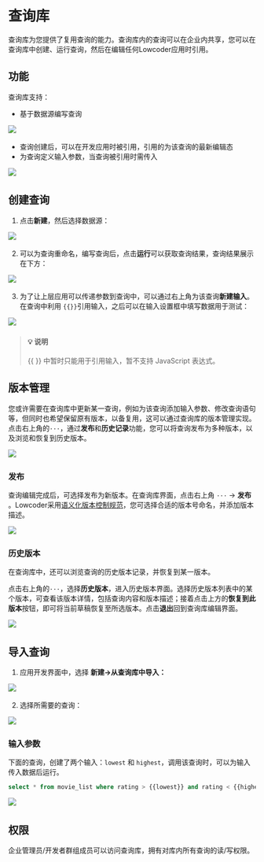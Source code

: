 # 查询库

查询库为您提供了复用查询的能力。查询库内的查询可以在企业内共享，您可以在查询库中创建、运行查询，然后在编辑任何Lowcoder应用时引用。

## 功能

查询库支持：

* 基于数据源编写查询

​![](assets/1-20231002173456-k3m481b.png)​

* 查询创建后，可以在开发应用时被引用，引用的为该查询的最新编辑态
* 为查询定义输入参数，当查询被引用时需传入

​![](assets/2-20231002173456-uv3d2k8.png)​

## 创建查询

1. 点击​**新建**​，然后选择数据源：

​![](assets/3-20231002173456-6e4tg1l.png)​

2. 可以为查询重命名，编写查询后，点击**运行**可以获取查询结果，查询结果展示在下方：

​![](assets/4-20231002173456-x07uri0.png)​

3. 为了让上层应用可以传递参数到查询中，可以通过右上角为该查询​**新建输入**​。在查询中利用 `{{}}`​ 引用输入，之后可以在输入设置框中填写数据用于测试：

​![](assets/5-20231002173456-z7vwq44.png)​

> #### 💡 说明
>
> {{ }} 中暂时只能用于引用输入，暂不支持 JavaScript 表达式。

## 版本管理

您或许需要在查询库中更新某一查询，例如为该查询添加输入参数、修改查询语句等，但同时也希望保留原有版本，以备复用，这可以通过查询库的版本管理实现。点击右上角的`···`​，通过**发布**和**历史记录**功能，您可以将查询发布为多种版本，以及浏览和恢复到历史版本。

​![](assets/9-20231002173456-q6hxfj2.png)​

### 发布

查询编辑完成后，可选择发布为新版本。在查询库界面，点击右上角 `···`​ -> ​**发布**​。Lowcoder采用[语义化版本控制规范](https://semver.org/lang/zh-CN/)，您可选择合适的版本号命名，并添加版本描述。

​![](assets/10-20231002173456-j58yvm4.png)​

### 历史版本

在查询库中，还可以浏览查询的历史版本记录，并恢复到某一版本。

点击右上角的`···`​，选择​**历史版本**​，进入历史版本界面。选择历史版本列表中的某个版本，可查看该版本详情，包括查询内容和版本描述；接着点击上方的**恢复到此版本**按钮，即可将当前草稿恢复至所选版本。点击**退出**回到查询库编辑界面。

​![](assets/11-20231002173456-tmrzzqm.png)​

## 导入查询

1. 应用开发界面中，选择 **新建-&gt;从查询库中导入：**

​![](assets/6-20231002173456-ffl3vei.png)​

2. 选择所需要的查询：

​![](assets/7-20231002173456-9jyjndr.png)​

### 输入参数

下面的查询，创建了两个输入：`lowest`​ 和 `highest`​，调用该查询时，可以为输入传入数据后运行。

```sql
select * from movie_list where rating > {{lowest}} and rating < {{highest}}
```

​![](assets/8-20231002173456-5v7ob7k.png)​

## 权限

企业管理员/开发者群组成员可以访问查询库，拥有对库内所有查询的读/写权限。

